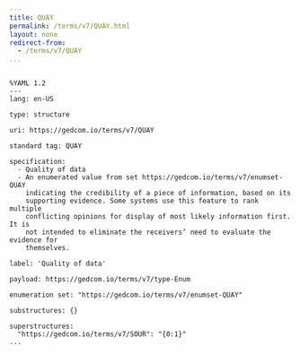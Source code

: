 ```yaml
---
title: QUAY
permalink: /terms/v7/QUAY.html
layout: none
redirect-from:
  - /terms/v7/QUAY
...
```


```

%YAML 1.2
---
lang: en-US

type: structure

uri: https://gedcom.io/terms/v7/QUAY

standard tag: QUAY

specification:
  - Quality of data
  - An enumerated value from set https://gedcom.io/terms/v7/enumset-QUAY
    indicating the credibility of a piece of information, based on its
    supporting evidence. Some systems use this feature to rank multiple
    conflicting opinions for display of most likely information first. It is
    not intended to eliminate the receivers’ need to evaluate the evidence for
    themselves.

label: 'Quality of data'

payload: https://gedcom.io/terms/v7/type-Enum

enumeration set: "https://gedcom.io/terms/v7/enumset-QUAY"

substructures: {}

superstructures:
  "https://gedcom.io/terms/v7/SOUR": "{0:1}"
...

```
